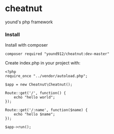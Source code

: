 # cheatnut
yound's php framework

### Install

Install with composer

    composer required "yound912/cheatnut:dev-master"

Create index.php in your project with:

    <?php
    require_once "../vendor/autoload.php";

    $app = new Cheatnut\Cheatnut();
    
    Route::get('/', function() {
        echo "hello world";
    });
    
    Route::get('/:name', function($name) {
        echo "hello $name";
    });

    $app->run();
